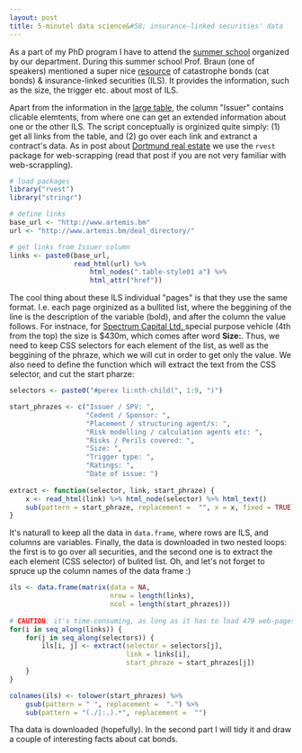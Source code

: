 ```yaml
---
layout: post
title: 5-minutel data science&#58; insurance-linked securities' data
---
```


As a part of my PhD program I have to attend the [summer school](http://saa-iss.ch) organized by our department. During this summer school Prof. Braun (one of speakers) mentioned a super nice [resource](http://www.artemis.bm/) of catastrophe bonds (cat bonds) & insurance-linked securities (ILS). It provides the information, such as the size, the trigger etc. about most of ILS.

Apart from the information in the [large table](http://www.artemis.bm/deal_directory/), the column "Issuer" contains clicable elemtents, from where one can get an extended information about one or the other ILS. The script conceptually is orginized quite simply: (1) get all links from the table, and (2) go over each link and extranct a contract's data. As in post about [Dortmund real estate](https://irudnyts.github.io/Dortmund-real-estate-market-analysis/) we use the `rvest` package for web-scrapping (read that post if you are not very familiar with web-scrappling).

```r
# load packages
library("rvest")
library("stringr")

# define links
base_url <- "http://www.artemis.bm"
url <- "http://www.artemis.bm/deal_directory/"

# get links from Issuer column
links <- paste0(base_url,
                read_html(url) %>%
                    html_nodes(".table-style01 a") %>%
                    html_attr("href"))
```

The cool thing about these ILS individual "pages" is that they use the same format. I.e. each page orginized as a bullited list, where the beggining of the line is the description of the variable (bold), and after the column the value follows. For instnace, for [Spectrum Capital Ltd. ](http://www.artemis.bm/deal_directory/spectrum-capital-ltd-series-2017-1/) special purpose vehicle (4th from the top) the size is $430m, which comes after word **Size:**. Thus, we need to keep CSS selectors for each element of the list, as well as the beggining of the phraze, which we will cut in order to get only the value. We also need to define the function which will extract the text from the CSS selector, and cut the start pharze:

```r
selectors <- paste0("#perex li:nth-child(", 1:9, ")")

start_phrazes <- c("Issuer / SPV: ",
                   "Cedent / Sponsor: ",
                   "Placement / structuring agent/s: ",
                   "Risk modelling / calculation agents etc: ",
                   "Risks / Perils covered: ",
                   "Size: ",
                   "Trigger type: ",
                   "Ratings: ",
                   "Date of issue: ")
                   
extract <- function(selector, link, start_phraze) {
    x <- read_html(link) %>% html_node(selector) %>% html_text()
    sub(pattern = start_phraze, replacement =  "", x = x, fixed = TRUE)
}
```

It's naturall to keep all the data in `data.frame`, where rows are ILS, and columns are variables. Finally, the data is downloaded in two nested loops: the first is to go over all securities, and the second one is to extract the each element (CSS selector) of bulited list. Oh, and let's not forget to spruce up the column names of the data frame :)

```r
ils <- data.frame(matrix(data = NA,
                         nrow = length(links),
                         ncol = length(start_phrazes)))
                         
# CAUTION: it's time-consuming, as long as it has to load 479 web-pages
for(i in seq_along(links)) {
    for(j in seq_along(selectors)) {
        ils[i, j] <- extract(selector = selectors[j],
                             link = links[i],
                             start_phraze = start_phrazes[j])
    }
}

colnames(ils) <- tolower(start_phrazes) %>%
    gsub(pattern = " ", replacement =  ".") %>%
    sub(pattern = "(./|:.).*", replacement =  "")
```

Tha data is downloaded (hopefully). In the second part I will tidy it and draw a couple of interesting facts about cat bonds.